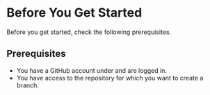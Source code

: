 # Before You Get Started

Before you get started, check the following prerequisites.

## Prerequisites

- You have a GitHub account under [](www.github.com) and are logged in.
- You have access to the repository for which you want to create a branch.